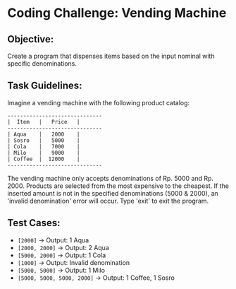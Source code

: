 # Coding Challenge: Vending Machine

## Objective:
Create a program that dispenses items based on the input nominal with specific denominations.

## Task Guidelines:
Imagine a vending machine with the following product catalog:
```
------------------------------
|  Item   |   Price   |
------------------------------
| Aqua    |   2000    |
| Sosro   |   5000    |
| Cola    |   7000    |
| Milo    |   9000    |
| Coffee  |  12000    |
------------------------------
```

The vending machine only accepts denominations of Rp. 5000 and Rp. 2000. Products are selected from the most expensive to the cheapest. If the inserted amount is not in the specified denominations (5000 & 2000), an 'invalid denomination' error will occur. Type 'exit' to exit the program.

## Test Cases:
- `[2000]` → Output: 1 Aqua
- `[2000, 2000]` → Output: 2 Aqua
- `[5000, 2000]` → Output: 1 Cola
- `[1000]` → Output: Invalid denomination
- `[5000, 5000]` → Output: 1 Milo
- `[5000, 5000, 5000, 2000]` → Output: 1 Coffee, 1 Sosro
